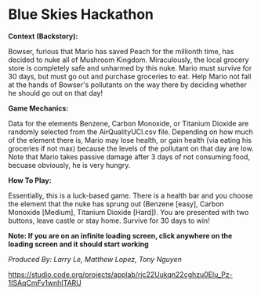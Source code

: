 # Blue Skies Hackathon

**Context (Backstory):**

Bowser, furious that Mario has saved Peach for the millionth time, has decided to nuke all of Mushroom Kingdom. Miraculously, the local grocery store is completely safe and unharmed by this nuke. Mario must survive for 30 days, but must go out and purchase groceries to eat. Help Mario not fall at the hands of Bowser's pollutants on the way there by deciding whether he should go out on that day! 

**Game Mechanics:**

Data for the elements Benzene, Carbon Monoxide, or Titanium Dioxide are randomly selected from the AirQualityUCI.csv file. Depending on how much of the element there is, Mario may lose health, or gain health (via eating his groceries if not max) because the levels of the pollutant on that day are low. Note that Mario takes passive damage after 3 days of not consuming food, becuase obviously, he is very hungry.

**How To Play:**

Essentially, this is a luck-based game. There is a health bar and you choose the element that the nuke has sprung out (Benzene [easy], Carbon Monoxide [Medium], Titanium Dioxide [Hard]). You are presented with two buttons, leave castle or stay home. Survive for 30 days to win!

**Note: If you are on an infinite loading screen, click anywhere on the loading screen and it should start working**

*Produced By: Larry Le, Matthew Lopez, Tony Nguyen* 

https://studio.code.org/projects/applab/rjc22Uukqn22cghzu0Elu_Pz-1ISAqCmFv1wnhITARU
